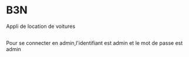 # B3N
Appli de location de voitures
##
Pour se connecter en admin,l'identifiant est admin et le mot de passe est admin